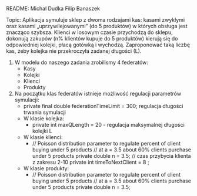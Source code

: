 README:
Michal Dudka
Filip Banaszek


Topic:
Aplikacja symuluje sklep z dwoma rodzajami kas: kasami zwykłymi oraz kasami „uprzywilejowanymi” (do 5 produktów)
w których obsługa jest znacząco szybsza. 
Klienci w losowym czasie przychodzą do sklepu, dokonują zakupów (n% klientów kupuje do 5 produktów)
kierują się do odpowiedniej kolejki, płacą gotówką i wychodzą. 
Zaproponować taką liczbę kas, żeby kolejka nie przekroczyła zadanej długości (L). 

1. W modelu do naszego zadania zrobilismy 4 federatów:
    - Kasy
    - Kolejki
    - Klienci
    - Produkty
2. Na początku klas federatów istnieje możliwość regulacji parametrów symulacji:
    - private final double federationTimeLimit = 300; regulacja długości trwania symulacji
    - W klasie kolejka:
         - private int maxQLength = 20 - regulacja maksymalnej długości kolejki L
    - W klasie klienci:
      - // Poisson distribution parameter to regulate percent of client buying under 5 products
      // at a = 3.5 about 60% clients purchase under 5 products
      private double n = 3.5;
      // czas przybycia klienta z zakresu 2-10
      private int timeToNextClient = 8 ;
    - W klasie produkty:
      - // Poisson distribution parameter to regulate percent of client buying under 5 products
      // at a = 3.5 about 60% clients purchase under 5 products
      private double n = 3.5;
    
